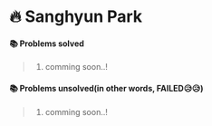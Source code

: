 # 🔥 Sanghyun Park



#### 📚 Problems solved

>   1.   comming soon..!





#### 📚 Problems unsolved(in other words, FAILED😥😥)

>   1.   comming soon..!

